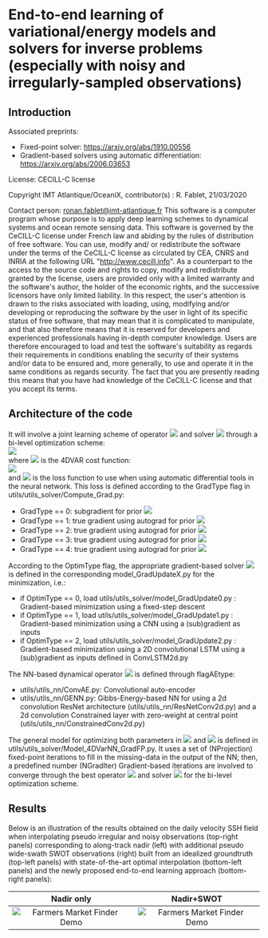 # End-to-end learning of variational/energy models and solvers for inverse problems (especially with noisy and irregularly-sampled observations)

## Introduction

Associated preprints:
- Fixed-point solver: https://arxiv.org/abs/1910.00556
- Gradient-based solvers using automatic differentiation: https://arxiv.org/abs/2006.03653

License: CECILL-C license

Copyright IMT Atlantique/OceaniX, contributor(s) : R. Fablet, 21/03/2020

Contact person: ronan.fablet@imt-atlantique.fr
This software is a computer program whose purpose is to apply deep learning
schemes to dynamical systems and ocean remote sensing data.
This software is governed by the CeCILL-C license under French law and
abiding by the rules of distribution of free software.  You can  use,
modify and/ or redistribute the software under the terms of the CeCILL-C
license as circulated by CEA, CNRS and INRIA at the following URL
"http://www.cecill.info".
As a counterpart to the access to the source code and  rights to copy,
modify and redistribute granted by the license, users are provided only
with a limited warranty  and the software's author,  the holder of the
economic rights,  and the successive licensors  have only  limited
liability.
In this respect, the user's attention is drawn to the risks associated
with loading,  using,  modifying and/or developing or reproducing the
software by the user in light of its specific status of free software,
that may mean  that it is complicated to manipulate,  and  that  also
therefore means  that it is reserved for developers  and  experienced
professionals having in-depth computer knowledge. Users are therefore
encouraged to load and test the software's suitability as regards their
requirements in conditions enabling the security of their systems and/or
data to be ensured and,  more generally, to use and operate it in the
same conditions as regards security.
The fact that you are presently reading this means that you have had
knowledge of the CeCILL-C license and that you accept its terms.

## Architecture of the code

It will involve a joint learning scheme of operator <img src="https://render.githubusercontent.com/render/math?math=\Phi"> and solver <img src="https://render.githubusercontent.com/render/math?math=\Gamma"> through a bi-level optimization scheme:  
<img src="https://render.githubusercontent.com/render/math?math=\arg \min_{\Phi,\Gamma} \sum_n {\cal{L}} (x_n,\tilde{x}_n) \mbox{  s.t.  } \tilde{x}_n = \arg \min_x  U_\Phi \left ( x,y_n , \Omega_n\right)">  
where <img src="https://render.githubusercontent.com/render/math?math=U_\Phi"> is the 4DVAR cost function:  
<img src="https://render.githubusercontent.com/render/math?math=U_\Phi\left ( x , y , \Omega\right ) = \lambda_1 \sum_n \left \|x(t_n)-y(t_n)\right \|^2_{\Omega _{t_i}} %2B \lambda_2 \sum_n \left \|x(t_n) - \Phi(x)(t_n) \right \|^2">  
and <img src="https://render.githubusercontent.com/render/math?math=\cal{L}"> is the loss function to use when using automatic differential tools in the neural network. This loss is defined according to the GradType flag in utils/utils_solver/Compute_Grad.py:
  * GradType == 0: subgradient for prior <img src="https://render.githubusercontent.com/render/math?math=||x-g(x)||^2"> 
  * GradType == 1: true gradient using autograd for prior <img src="https://render.githubusercontent.com/render/math?math=||x-g(x)||^2">
  * GradType == 2: true gradient using autograd for prior <img src="https://render.githubusercontent.com/render/math?math=||x-g(x)||">
  * GradType == 3: true gradient using autograd for prior <img src="https://render.githubusercontent.com/render/math?math=||x-g1(x)||^2 %2B ||x-g2(x)||^2">
  * GradType == 4: true gradient using autograd for prior <img src="https://render.githubusercontent.com/render/math?math=||g(x)||^2">

According to the OptimType flag, the appropriate gradient-based solver <img src="https://render.githubusercontent.com/render/math?math=\Gamma"> is defined in the corresponding model_GradUpdateX.py for the minimization, i.e.:
  * if OptimType == 0, load utils/utils_solver/model_GradUpdate0.py : Gradient-based minimization using a fixed-step descent
  * if OptimType == 1, load utils/utils_solver/model_GradUpdate1.py : Gradient-based minimization using a CNN using a (sub)gradient as inputs
  * if OptimType == 2, load utils/utils_solver/model_GradUpdate2.py : Gradient-based minimization using a 2D convolutional LSTM using a (sub)gradient as inputs defined in ConvLSTM2d.py

The NN-based dynamical operator <img src="https://render.githubusercontent.com/render/math?math=\Phi"> is defined through flagAEtype:
  * utils/utils_nn/ConvAE.py: Convolutional auto-encoder
  * utils/utils_nn/GENN.py: Gibbs-Energy-based NN for using a 2d convolution ResNet architecture (utils/utils_nn/ResNetConv2d.py) and a 2d convolution Constrained layer with zero-weight at central point (utils/utils_nn/ConstrainedConv2d.py)

The general model for optimizing both parameters in <img src="https://render.githubusercontent.com/render/math?math=\Phi"> and <img src="https://render.githubusercontent.com/render/math?math=\Gamma"> is defined in utils/utils_solver/Model_4DVarNN_GradFP.py. It uses a set of (NProjection) fixed-point iterations to fill in the missing-data in the output of the NN; then, a predefined number (NGradIter) Gradient-based iterations are involved to converge through the best operator <img src="https://render.githubusercontent.com/render/math?math=\Phi"> and solver <img src="https://render.githubusercontent.com/render/math?math=\Gamma"> for the bi-level optimization scheme.

## Results

Below is an illustration of the results obtained on the daily velocity SSH field
when interpolating pseudo irregular and noisy observations (top-right panels) corresponding to 
along-track nadir (left) with additional pseudo wide-swath SWOT observations (right) built 
from an idealized groundtruth (top-left panels) with state-of-the-art optimal interpolation 
(bottom-left panels) and the newly proposed end-to-end learning approach (bottom-right panels): 

Nadir only                 |  Nadir+SWOT
:-------------------------:|:-------------------------:
![Farmers Market Finder Demo](figs/animation_grads_OSSE.gif)  |  ![Farmers Market Finder Demo](figs/animation_grads_OSSE.gif)


